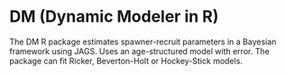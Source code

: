 DM (Dynamic Modeler in R)
=========================================

The DM R package estimates spawner-recruit parameters in a Bayesian framework using JAGS.  Uses an age-structured model with error. The package can fit Ricker, Beverton-Holt or Hockey-Stick models.
